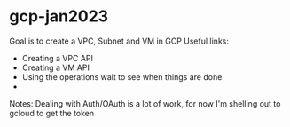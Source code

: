 # gcp-jan2023
Goal is to create a VPC, Subnet and VM in GCP
Useful links:
* Creating a VPC API
* Creating a VM API
* Using the operations wait to see when things are done
*

Notes:
Dealing with Auth/OAuth is a lot of work, for now I'm shelling out to gcloud to get the token
